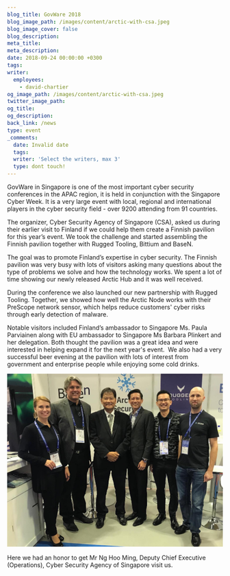 ```yaml
---
blog_title: GovWare 2018
blog_image_path: /images/content/arctic-with-csa.jpeg
blog_image_cover: false
blog_description:
meta_title:
meta_description:
date: 2018-09-24 00:00:00 +0300
tags:
writer:
  employees:
    - david-chartier
og_image_path: /images/content/arctic-with-csa.jpeg
twitter_image_path:
og_title:
og_description:
back_link: /news
type: event
_comments:
  date: Invalid date
  tags:
  writer: 'Select the writers, max 3'
  type: dont touch!
---
```


GovWare in Singapore is one of the most important cyber security conferences in the APAC region, it is held in conjunction with the Singapore Cyber Week. It is a very large event with local, regional and international players in the cyber security field - over 9200 attending from 91 countries.&nbsp;

The organizer, Cyber Security Agency of Singapore (CSA), asked us during their earlier visit to Finland if we could help them create a Finnish pavilion for this year’s event. We took the challenge and started assembling the Finnish pavilion together with Rugged Tooling, Bittium and BaseN. &nbsp;

The goal was to promote Finland’s expertise in cyber security. The Finnish pavilion was very busy with lots of visitors asking many questions about the type of problems we solve and how the technology works. We spent a lot of time showing our newly released Arctic Hub and it was well received.&nbsp;

During the conference we also launched our new partnership with Rugged Tooling. Together, we showed how well the Arctic Node works with their PreScope network sensor, which helps reduce customers' cyber risks through early detection of malware.&nbsp;

Notable visitors included Finland’s ambassador to Singapore Ms. Paula Parviainen along with EU ambassador to Singapore Ms Barbara Plinkert and her delegation. Both thought the pavilion was a great idea and were interested in helping expand it for the next year's event.&nbsp; We also had a very successful beer evening at the pavilion with lots of interest from government and enterprise people while enjoying some cold drinks.

![](/images/content/arctic-with-csa.jpeg)

Here we had an honor to get Mr Ng Hoo Ming, Deputy Chief Executive (Operations), Cyber Security Agency of Singapore visit us.